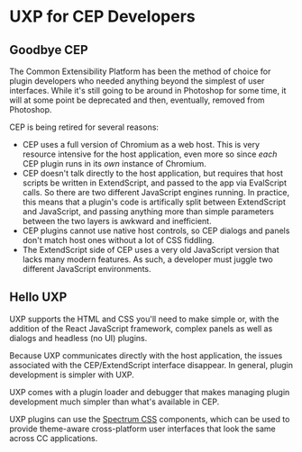 # UXP for CEP Developers

## Goodbye CEP

The Common Extensibility Platform has been the method of choice for plugin developers who needed anything beyond the simplest of user interfaces. While it's still going to be around in Photoshop for some time, it will at some point be deprecated and then, eventually, removed from Photoshop.

CEP is being retired for several reasons:

* CEP uses a full version of Chromium as a web host. This is very resource intensive for the host application, even more so since _each_ CEP plugin runs in its _own_ instance of Chromium.
* CEP doesn't talk directly to the host application, but requires that host scripts be written in ExtendScript, and passed to the app via EvalScript calls. So there are two different JavaScript engines running. In practice, this means that a plugin's code is artifically split between ExtendScript and JavaScript, and passing anything more than simple parameters between the two layers is awkward and inefficient.
* CEP plugins cannot use native host controls, so CEP dialogs and panels don't match host ones without a lot of CSS fiddling.
* The ExtendScript side of CEP uses a very old JavaScript version that lacks many modern features. As such, a developer must juggle two different JavaScript environments.

## Hello UXP
UXP supports the HTML and CSS you'll need to make simple or, with the addition of the React JavaScript framework, complex panels as well as dialogs and headless (no UI) plugins.

Because UXP communicates directly with the host application, the issues associated with the CEP/ExtendScript interface disappear. In general, plugin development is simpler with UXP.

UXP comes with a plugin loader and debugger that makes managing plugin development much simpler than what's available in CEP.

UXP plugins can use the [Spectrum CSS](https://opensource.adobe.com/spectrum-css/) components, which can be used to provide theme-aware cross-platform user interfaces that look the same across CC applications.